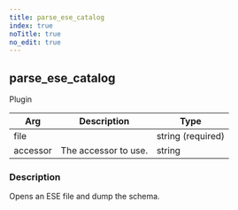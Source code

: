 ```yaml
---
title: parse_ese_catalog
index: true
noTitle: true
no_edit: true
---
```




<div class="vql_item"></div>


## parse_ese_catalog
<span class='vql_type pull-right page-header'>Plugin</span>



<div class="vqlargs"></div>

Arg | Description | Type
----|-------------|-----
file||string (required)
accessor|The accessor to use.|string

### Description

Opens an ESE file and dump the schema.

